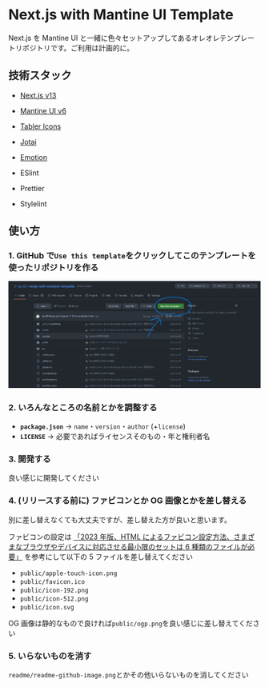 # Next.js with Mantine UI Template

Next.js を Mantine UI と一緒に色々セットアップしてあるオレオレテンプレートリポジトリです。ご利用は計画的に。

## 技術スタック

- [Next.js v13](https://nextjs.org/)
- [Mantine UI v6](https://ui.mantine.dev/)
- [Tabler Icons](https://tabler-icons.io/)
- [Jotai](https://jotai.org/)
- [Emotion](https://emotion.sh/docs/introduction)

- ESlint
- Prettier
- Stylelint

## 使い方

### 1. GitHub で`Use this template`をクリックしてこのテンプレートを使ったリポジトリを作る

![GitHub上でUse this templateのボタンはディレクトリ一覧の右上あたりにあります](readme/readme-github-image.png)

### 2. いろんなところの名前とかを調整する

- **`package.json`** → `name`・`version`・`author` (+`license`)
- **`LICENSE`** → 必要であればライセンスそのもの・年と権利者名

### 3. 開発する

良い感じに開発してください

### 4. (リリースする前に) ファビコンとか OG 画像とかを差し替える

別に差し替えなくても大丈夫ですが、差し替えた方が良いと思います。

ファビコンの設定は [「2023 年版、HTML によるファビコン設定方法、さまざまなブラウザやデバイスに対応させる最小限のセットは 6 種類のファイルが必要」](https://coliss.com/articles/build-websites/operation/work/how-to-favicon.html) を参考にして以下の 5 ファイルを差し替えてください

- `public/apple-touch-icon.png`
- `public/favicon.ico`
- `public/icon-192.png`
- `public/icon-512.png`
- `public/icon.svg`

OG 画像は静的なもので良ければ`public/ogp.png`を良い感じに差し替えてください

### 5. いらないものを消す

`readme/readme-github-image.png`とかその他いらないものを消してください
